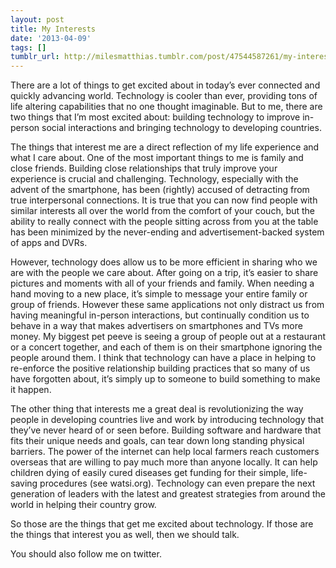```yaml
---
layout: post
title: My Interests
date: '2013-04-09'
tags: []
tumblr_url: http://milesmatthias.tumblr.com/post/47544587261/my-interests
---
```

There are a lot of things to get excited about in today’s ever connected and quickly advancing world. Technology is cooler than ever, providing tons of life altering capabilities that no one thought imaginable. But to me, there are two things that I’m most excited about: building technology to improve in-person social interactions and bringing technology to developing countries.

The things that interest me are a direct reflection of my life experience and what I care about. One of the most important things to me is family and close friends. Building close relationships that truly improve your experience is crucial and challenging. Technology, especially with the advent of the smartphone, has been (rightly) accused of detracting from true interpersonal connections. It is true that you can now find people with similar interests all over the world from the comfort of your couch, but the ability to really connect with the people sitting across from you at the table has been minimized by the never-ending and advertisement-backed system of apps and DVRs.

However, technology does allow us to be more efficient in sharing who we are with the people we care about. After going on a trip, it’s easier to share pictures and moments with all of your friends and family. When needing a hand moving to a new place, it’s simple to message your entire family or group of friends. However these same applications not only distract us from having meaningful in-person interactions, but continually condition us to behave in a way that makes advertisers on smartphones and TVs more money. My biggest pet peeve is seeing a group of people out at a restaurant or a concert together, and each of them is on their smartphone ignoring the people around them. I think that technology can have a place in helping to re-enforce the positive relationship building practices that so many of us have forgotten about, it’s simply up to someone to build something to make it happen.

The other thing that interests me a great deal is revolutionizing the way people in developing countries live and work by introducing technology that they’ve never heard of or seen before. Building software and hardware that fits their unique needs and goals, can tear down long standing physical barriers. The power of the internet can help local farmers reach customers overseas that are willing to pay much more than anyone locally. It can help children dying of easily cured diseases get funding for their simple, life-saving procedures (see watsi.org). Technology can even prepare the next generation of leaders with the latest and greatest strategies from around the world in helping their country grow.

So those are the things that get me excited about technology. If those are the things that interest you as well, then we should talk.

You should also follow me on twitter.
